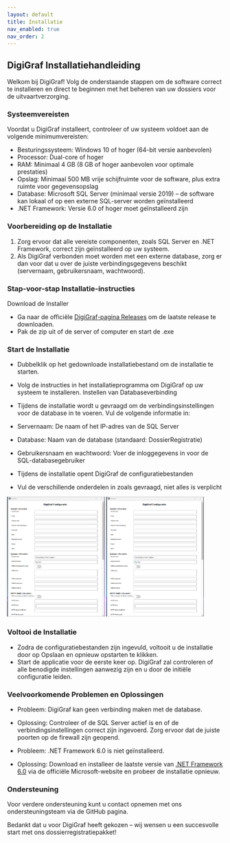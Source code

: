 ```yaml
---
layout: default
title: Installatie
nav_enabled: true
nav_order: 2
---
```


## DigiGraf Installatiehandleiding
Welkom bij DigiGraf! Volg de onderstaande stappen om de software correct te installeren en direct te beginnen met het beheren van uw dossiers voor de uitvaartverzorging.

### Systeemvereisten
Voordat u DigiGraf installeert, controleer of uw systeem voldoet aan de volgende minimumvereisten:

- Besturingssysteem: Windows 10 of hoger (64-bit versie aanbevolen)
- Processor: Dual-core of hoger
- RAM: Minimaal 4 GB (8 GB of hoger aanbevolen voor optimale prestaties)
- Opslag: Minimaal 500 MB vrije schijfruimte voor de software, plus extra ruimte voor gegevensopslag
- Database: Microsoft SQL Server (minimaal versie 2019) – de software kan lokaal of op een externe SQL-server worden geïnstalleerd
- .NET Framework: Versie 6.0 of hoger moet geïnstalleerd zijn

### Voorbereiding op de Installatie
1. Zorg ervoor dat alle vereiste componenten, zoals SQL Server en .NET Framework, correct zijn geïnstalleerd op uw systeem.
2. Als DigiGraf verbonden moet worden met een externe database, zorg er dan voor dat u over de juiste verbindingsgegevens beschikt (servernaam, gebruikersnaam, wachtwoord).

### Stap-voor-stap Installatie-instructies
Download de Installer
- Ga naar de officiële [DigiGraf-pagina Releases](https://github.com/PatrickSt1991/Uitvaartverzorging-Dossier-Registratie/releases) om de laatste release te downloaden.
- Pak de zip uit of de server of computer en start de .exe

### Start de Installatie

- Dubbelklik op het gedownloade installatiebestand om de installatie te starten.
- Volg de instructies in het installatieprogramma om DigiGraf op uw systeem te installeren.
Instellen van Databaseverbinding

 - Tijdens de installatie wordt u gevraagd om de verbindingsinstellingen voor de database in te voeren. Vul de volgende informatie in:
  - Servernaam: De naam of het IP-adres van de SQL Server
  - Database: Naam van de database (standaard: DossierRegistratie)
  - Gebruikersnaam en wachtwoord: Voer de inloggegevens in voor de SQL-databasegebruiker
  - Tijdens de installatie opent DigiGraf de configuratiebestanden
  - Vul de verschillende onderdelen in zoals gevraagd, niet alles is verplicht
<p float="left">
  <img src="./images/Installatie1.png" alt="Screenshot of the application" width="45%" />
  <img src="./images/Installatie1.png" alt="Screenshot of the application" width="45%" />
</p>

### Voltooi de Installatie

 - Zodra de configuratiebestanden zijn ingevuld, voltooit u de installatie door op Opslaan en opnieuw opstarten te klikken.
 - Start de applicatie voor de eerste keer op. DigiGraf zal controleren of alle benodigde instellingen aanwezig zijn en u door de initiële configuratie leiden.

### Veelvoorkomende Problemen en Oplossingen
 - Probleem: DigiGraf kan geen verbinding maken met de database.
  - Oplossing: Controleer of de SQL Server actief is en of de verbindingsinstellingen correct zijn ingevoerd. Zorg ervoor dat de juiste poorten op de firewall zijn geopend.

 - Probleem: .NET Framework 6.0 is niet geïnstalleerd.
  - Oplossing: Download en installeer de laatste versie van [.NET Framework 6.0](https://dotnet.microsoft.com/en-us/download/dotnet/6.0) via de officiële Microsoft-website en probeer de installatie opnieuw.
    
### Ondersteuning
Voor verdere ondersteuning kunt u contact opnemen met ons ondersteuningsteam via de GitHub pagina.

Bedankt dat u voor DigiGraf heeft gekozen – wij wensen u een succesvolle start met ons dossierregistratiepakket!
